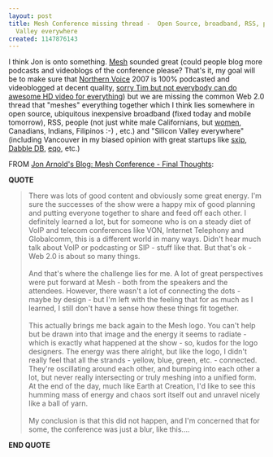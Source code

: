 ```yaml
---
layout: post
title: Mesh Conference missing thread -  Open Source, broadband, RSS, people, Silicon
  Valley everywhere
created: 1147876143
---
```

<p> I think Jon is onto something.  <a href="http://www.meshconference.com/">Mesh</a> sounded great (could people blog more podcasts and videoblogs of the conference please? That&#39;s it, my goal will be to make sure that <a href="http://2006.northernvoice.ca/">Northern Voice</a> 2007 is 100% podcasted and videoblogged at decent quality, <a href="http://www.tbray.org/ongoing/When/200x/2006/05/16/J1D0">sorry Tim but not everybody can do awesome HD video for everything</a>) but we are missing the common Web 2.0 thread that &quot;meshes&quot; everything together which  I think lies somewhere in open source, ubiquitous inexpensive broadband (fixed today and mobile tomorrow), RSS, people (not just white male Californians, but <a href="http://www.fullcirc.com/weblog/onfacblog.htm">women</a>, Canadians, Indians, Filipinos :-) , etc.) and &quot;Silicon Valley everywhere&quot; (including Vancouver in my biased opinion with great startups like <a href="http://sxip.com/">sxip</a>, <a href="http://dabbledb.com/">Dabble DB</a>, <a href="http://eqo.com/">eqo</a>, etc.) </p><p> FROM <a href="http://blogs.pulver.com/jarnold/archives/2006/05/mesh_conference_2.html">Jon Arnold&#39;s Blog: Mesh Conference - Final Thoughts</a>: </p><p> <strong>QUOTE</strong> </p><blockquote> There was lots of good content and obviously some great energy. I&#39;m sure the successes of the show were a happy mix of good planning and putting everyone together to share and feed off each other. I definitely learned a lot, but for someone who is on a steady diet of VoIP and telecom conferences like VON, Internet Telephony and Globalcomm, this is a different world in many ways. Didn&#39;t hear much talk about VoIP or podcasting or SIP - stuff like that. But that&#39;s ok - Web 2.0 is about so many things. <br /> <br />And that&#39;s where the challenge lies for me. A lot of great perspectives were put forward at Mesh - both from the speakers and the attendees. However, there wasn&#39;t a lot of connecting the dots - maybe by design - but I&#39;m left with the feeling that for as much as I learned, I still don&#39;t have a sense how these things fit together. <br /> <br />This actually brings me back again to the Mesh logo. You can&#39;t help but be drawn into that image and the energy it seems to radiate - which is exactly what happened at the show - so, kudos for the logo designers. The energy was there alright, but like the logo, I didn&#39;t really feel that all the strands - yellow, blue, green, etc. - connected. They&#39;re oscillating around each other, and bumping into each other a lot, but never really intersecting or truly meshing into a unified form. At the end of the day, much like Earth at Creation, I&#39;d like to see this humming mass of energy and chaos sort itself out and unravel nicely like a ball of yarn. <br /> <br />My conclusion is that this did not happen, and I&#39;m concerned that for some, the conference was just a blur, like this.... </blockquote><p> <strong>END QUOTE</strong> </p>
